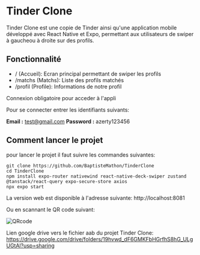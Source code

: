 # Tinder Clone

Tinder Clone est une copie de Tinder ainsi qu'une application mobile développé avec React Native et Expo, permettant aux utilisateurs de swiper à gaucheou à droite sur des profils. 


## Fonctionnalité
- / (Accueil): Ecran principal permettant de swiper les profils
- /matchs (Matchs): Liste des profils matchés
- /profil (Profile): Informations de notre profil

Connexion obligatoire pour acceder à l'appli

Pour se connecter entrer les identifiants suivants:

**Email :** test@gmail.com
**Password :** azerty123456

## Comment lancer le projet

pour lancer le projet il faut suivre les commandes suivantes:

```
git clone https://github.com/BaptisteMathon/TinderClone
cd TinderClone
npm install expo-router nativewind react-native-deck-swiper zustand @tanstack/react-query expo-secure-store axios
npx expo start
```

La version web est disponible à l'adresse suivante: http://localhost:8081

Ou en scannant le QR code suivant:

![QRcode](https://github.com/user-attachments/assets/3193ffe1-4e0e-43e3-b47a-3288a1934840)


Lien google drive vers le fichier aab du projet Tinder Clone: https://drive.google.com/drive/folders/19hvwd_dF6GMKFbHGrfhS8hG_ULgUGtAl?usp=sharing